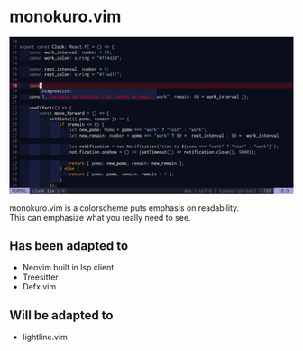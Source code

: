 # monokuro.vim

![Sample image](image/sample.png)

monokuro.vim is a colorscheme puts emphasis on readability.  
This can emphasize what you really need to see.

## Has been adapted to
- Neovim built in lsp client
- Treesitter
- Defx.vim

## Will be adapted to
- lightline.vim
